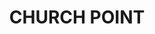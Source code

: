 ---
lastmod: '2025-04-06T06:05:20+00:00'
latitude: -33.642202
layout: suburb
longitude: 151.278293
postcode: '2105'
state: NSW
title: CHURCH POINT
url: /nsw/church-point/
---